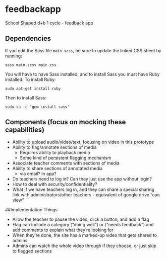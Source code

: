 # feedbackapp
School Shaped d+b 1 cycle - feedback app

## Dependencies
If you edit the Sass file `main.scss`, be sure to update the linked CSS sheet by running:
```
sass main.scss main.css
```

You will have to have Sass installed, and to install Sass you must have Ruby installed.
To install Ruby:
```
sudo apt-get install ruby
```
Then to install Sass:
```
sudo su -c "gem install sass"
```

## Components (focus on mocking these capabilities)
* Ability to upload audio/video/text, focusing on video in this prototype
* Ability to flag/annotate sections of media
  * Requires ability to playback media
  * Some kind of persistent flagging mechanism
* Associate teacher comments with sections of media
* Ability to share sections of annotated media 
  * via email? In app?
* Do teachers need to log in?  Can they just use the app without login?
* How to deal with security/confidentiality?
* What if we have teachers log in, and they can share a special sharing link with administrators/other teachers - equivalent of google drive “can view”

##Implementation Things
* Allow the teacher to pause the video, click a button, and add a flag
* Flag can include a category (“doing well”) or (“needs feedback”) and add comments to explain what they’re looking for
* When they’re done, the site has a marked-up video that gets shared to admins
* Admins can watch the whole video through if they choose, or just skip to flagged sections


